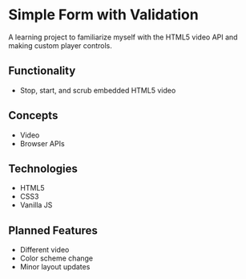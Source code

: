 # Simple Form with Validation

A learning project to familiarize myself with the HTML5 video API and making custom player controls.

## Functionality

- Stop, start, and scrub embedded HTML5 video

## Concepts

- Video
- Browser APIs

## Technologies

- HTML5
- CSS3
- Vanilla JS

## Planned Features

- Different video
- Color scheme change
- Minor layout updates
